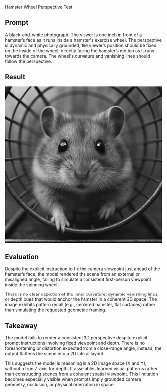 Hamster Wheel Perspective Test
## Prompt
A black-and-white photograph. The viewer is one inch in front of a hamster’s face as it runs inside a hamster's exercise wheel. The perspective is dynamic and physically grounded, the viewer’s position should be fixed on the inside of the wheel, directly facing the hamster’s motion as it runs towards the camera. The wheel's curvature and vanishing lines should follow the perspective.

## Result
![Hamster wheel test](hamster-pov-wheel.png)

## Evaluation
Despite the explicit instruction to fix the camera viewpoint just ahead of the hamster’s face, the model rendered the scene from an external or misaligned angle, failing to simulate a consistent first-person viewpoint inside the spinning wheel.

There is no clear depiction of the inner curvature, dynamic vanishing lines, or depth cues that would anchor the hamster in a coherent 3D space. The image exhibits pattern recall (e.g., centered hamster, flat surfaces) rather than simulating the requested geometric framing.

## Takeaway
The model fails to render a consistent 3D perspective despite explicit prompt instructions involving fixed viewpoint and depth. There is no foreshortening or distortion expected from a close-range angle, instead, the output flattens the scene into a 2D lateral layout.

This suggests the model is reasoning in a 2D image space (X and Y), without a true Z-axis for depth. It assembles learned visual patterns rather than constructing scenes from a coherent spatial viewpoint. This limitation becomes especially visible when prompts imply grounded camera geometry, occlusion, or physical orientation in space.
